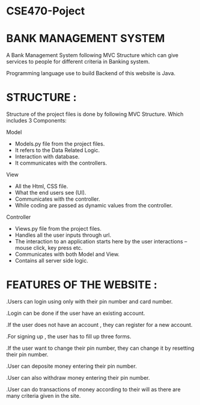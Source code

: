 # CSE470-Poject

# BANK MANAGEMENT SYSTEM

A Bank Management System following MVC Structure which can give services to people for different criteria in Banking system.


Programming language use to build Backend of this website is Java.


# STRUCTURE :

Structure of the project files is done by following MVC Structure. Which includes 3 Components:

Model
- Models.py file from the project files.
- It refers to the Data Related Logic.
- Interaction with database.
- It communicates with the controllers.

View
- All the Html, CSS file.
- What the end users see (UI).
- Communicates with the controller.
- While coding are passed as dynamic values from the controller.

Controller
- Views.py file from the project files.
- Handles all the user inputs through url.
- The interaction to an application starts here by the user interactions – mouse click, key press etc.
- Communicates with both Model and View.
- Contains all server side logic.

# FEATURES OF THE WEBSITE :

.Users can login using only with their pin number and card number.

.Login can be done if the user have an existing account.

.If the user does not have an account , they can register for a new account.

.For signing up , the user has to fill up three forms.

.If the user want to change their pin number, they can change it by resetting their pin number.

.User can deposite money entering their pin number.

.User can also withdraw money entering their pin number.

.User can do transactions of money according to their will as there are many criteria given in the site.

